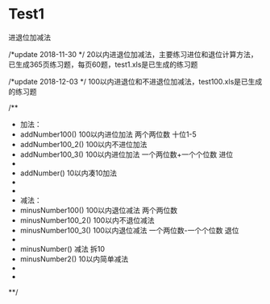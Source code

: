 # Test1
进退位加减法

/*update 2018-11-30 */
20以内进退位加减法，主要练习进位和退位计算方法，已生成365页练习题，每页60题，test1.xls是已生成的练习题

/*update 2018-12-03 */
100以内进退位和不进退位加减法，test100.xls是已生成的练习题

/**
 * 加法： 
 * addNumber100() 100以内进位加法 两个两位数 十位1-5 
 * addNumber100_2() 100以内不进位加法
 * addNumber100_3() 100以内进位加法 一个两位数+一个个位数 进位
 * 
 * addNumber()  10以内凑10加法
 * 
 * 
 * 减法： 
 * minusNumber100() 100以内退位减法 两个两位数 
 * minusNumber100_2() 100以内不退位减法
 * minusNumber100_3() 100以内退位减法 一个两位数-一个个位数 退位
 * 
 * minusNumber() 减法 拆10
 * minusNumber2()  10以内简单减法
 *  
 * 
 **/
